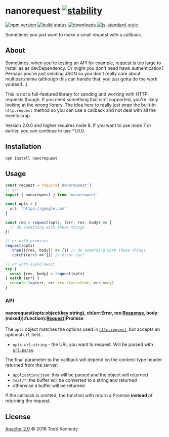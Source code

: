 # nanorequest [![stability][0]][1]

[![npm version][2]][3] [![build status][4]][5]
[![downloads][8]][9] [![js-standard-style][10]][11]

Sometimes you just want to make a small request with a callback.

[0]: https://img.shields.io/badge/stability-stable-brightgreen.svg?style=flat-square
[1]: https://nodejs.org/api/documentation.html#documentation_stability_index
[2]: https://img.shields.io/npm/v/nanorequest.svg?style=flat-square
[3]: https://npmjs.org/package/nanorequest
[4]: https://img.shields.io/travis/toddself/nanorequest/master.svg?style=flat-square
[5]: https://travis-ci.org/toddself/nanorequest
[8]: http://img.shields.io/npm/dm/nanorequest.svg?style=flat-square
[9]: https://npmjs.org/package/nanorequest
[10]: https://img.shields.io/badge/code%20style-standard-brightgreen.svg?style=flat-square
[11]: https://github.com/feross/standard

## About

Sometimes, when you're testing an API for example, [request](https://github.com/request/request)
is too large to install as as devDependency. Or might you don't need hawk
authentication? Perhaps you're just sending JSON so you don't really care about
multipart/mime (although this can handle that, you just gotta do the work
yourself...).

This is *not* a full-featured library for sending and working with HTTP requests
though. If you need something that isn't supported, you're likely looking at the
wrong library. The idea here to really just wrap the built-in `http.request`
method so you can use a callback and not deal with all the events crap.

Version 2.0.0 and higher requires node 8. If you want to use node 7 or earlier,
you can continue to use ^1.0.0.

## Installation

```
npm install nanorequest
```

## Usage

```js
const request = require('nanorequest')
// or!
import { nanorequest } from 'nanorequest'

const opts = {
  url: 'https://google.com'
}

const req = request(opts, (err, res, body) => {
  // do something with these things
})

// or with promises
request(opts)
  .then(({res, body}) => {}) // do something with these things
  .catch((err) => {}) // error out!

// or with async/await
try {
  const {res, body} = request(opts)
} catch (err) {
  console.log(err, err.res.statusCode, err.body)
}
```

### API

#### nanorequest(opts:object(key:string), cb(err:Error, res:[Response](https://nodejs.org/api/http.html#http_class_http_serverresponse), body:(mixed)):function):[Request](https://nodejs.org/api/http.html#http_class_http_clientrequest)|Promise

The `opts` object matches the options used in [`http.request`](https://nodejs.org/api/http.html#http_http_request_options_callback), but accepts an optional `url` field.

* `opts.url:string` - the URL you want to request. Will be parsed with [`url.parse`](https://nodejs.org/api/url.html#url_url_parse_urlstring_parsequerystring_slashesdenotehost).

The final parameter to the callback will depend on the content-type header
returned from the server:

* `application/json`: this will be parsed and the object will returned
* `text/*`: the buffer will be converted to a string and returned
* otherwise a buffer will be returned

If the callback is omitted, the function with return a Promise **instead** of
returning the request.

## License

[Apache-2.0](LICENSE) © 2018 Todd Kennedy
